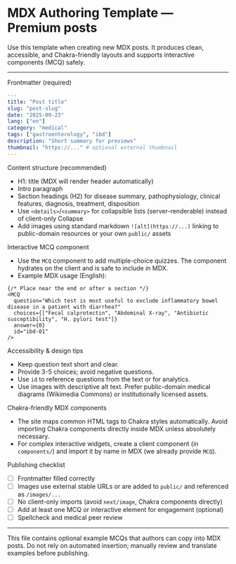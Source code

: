 # MDX Authoring Template — Premium posts

Use this template when creating new MDX posts. It produces clean, accessible, and Chakra-friendly layouts and supports interactive components (MCQ) safely.

---

Frontmatter (required)

```yaml
---
title: "Post title"
slug: "post-slug"
date: "2025-09-23"
lang: ["en"]
category: "medical"
tags: ["gastroenterology", "ibd"]
description: "Short summary for previews"
thumbnail: "https://..." # optional external thumbnail
---
```

Content structure (recommended)

- H1: title (MDX will render header automatically)
- Intro paragraph
- Section headings (H2) for disease summary, pathophysiology, clinical features, diagnosis, treatment, disposition
- Use `<details>`/`<summary>` for collapsible lists (server-renderable) instead of client-only Collapse<br/>
- Add images using standard markdown `![alt](https://...)` linking to public-domain resources or your own `public/` assets

Interactive MCQ component

- Use the `MCQ` component to add multiple-choice quizzes. The component hydrates on the client and is safe to include in MDX.
- Example MDX usage (English):

```mdx
{/* Place near the end or after a section */}
<MCQ
  question="Which test is most useful to exclude inflammatory bowel disease in a patient with diarrhea?"
  choices={["Fecal calprotectin", "Abdominal X-ray", "Antibiotic susceptibility", "H. pylori test"]}
  answer={0}
  id="ibd-01"
/>
```

Accessibility & design tips

- Keep question text short and clear.
- Provide 3-5 choices; avoid negative questions.
- Use `id` to reference questions from the text or for analytics.
- Use images with descriptive alt text. Prefer public-domain medical diagrams (Wikimedia Commons) or institutionally licensed assets.

Chakra-friendly MDX components

- The site maps common HTML tags to Chakra styles automatically. Avoid importing Chakra components directly inside MDX unless absolutely necessary.
- For complex interactive widgets, create a client component (in `components/`) and import it by name in MDX (we already provide `MCQ`).

Publishing checklist

- [ ] Frontmatter filled correctly
- [ ] Images use external stable URLs or are added to `public/` and referenced as `/images/...`
- [ ] No client-only imports (avoid `next/image`, Chakra components directly)
- [ ] Add at least one MCQ or interactive element for engagement (optional)
- [ ] Spellcheck and medical peer review

---

This file contains optional example MCQs that authors can copy into MDX posts. Do not rely on automated insertion; manually review and translate examples before publishing.